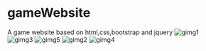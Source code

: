 # gameWebsite
A game website based on html,css,bootstrap and jquery
![gimg1](https://user-images.githubusercontent.com/105963703/220293169-caf87719-8f85-45bc-a760-2fe95dc3303e.jpg)
<br>
![gimg3](https://user-images.githubusercontent.com/105963703/220293203-d4c64a2b-b057-45ab-9935-665292668bc7.jpg)
![gimg5](https://user-images.githubusercontent.com/105963703/220293227-df82fd61-7137-4c42-8ae3-2faed104b5c0.jpg)
![gimg2](https://user-images.githubusercontent.com/105963703/220293241-48d33216-f8df-4da4-bbc5-94e53b6c5b44.jpg)
![gimg4](https://user-images.githubusercontent.com/105963703/220293306-eba1427e-704a-489b-9d31-8afc9676cb83.jpg)
